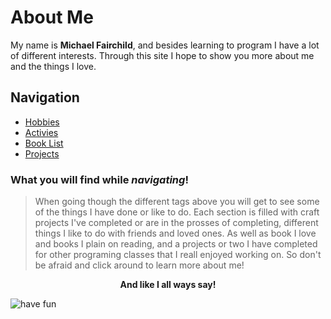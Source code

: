 # **About Me**

My name is **Michael Fairchild**, and besides learning to program I have a lot of different  interests. Through this site I hope to show you more about me and the things I love.  

## **Navigation**

- [Hobbies](Hobbies.md)
- [Activies](Activies.md)
- [Book List](BookList.md)
- [Projects](Projects.md)

### **What you will find while _navigating_!**

> When going though the different tags above you will get to see some of the things I have done or like to do. Each section is filled with craft projects I've completed or are in the prosses of completing, different things I like to do with friends and loved ones. As well as book I love and books I plain on reading, and a projects or two I have completed for other programing classes that I reall enjoyed working on. So don't be afraid and click around to learn more about me!

**<center>And like I all ways say!</center>**

![have fun](https://previews.123rf.com/images/qilli/qilli1612/qilli161200337/68205336-vector-poster-with-phrase-decor-elements-typography-card-image-with-lettering-design-for-t-shirt-and.jpg?fj=1)